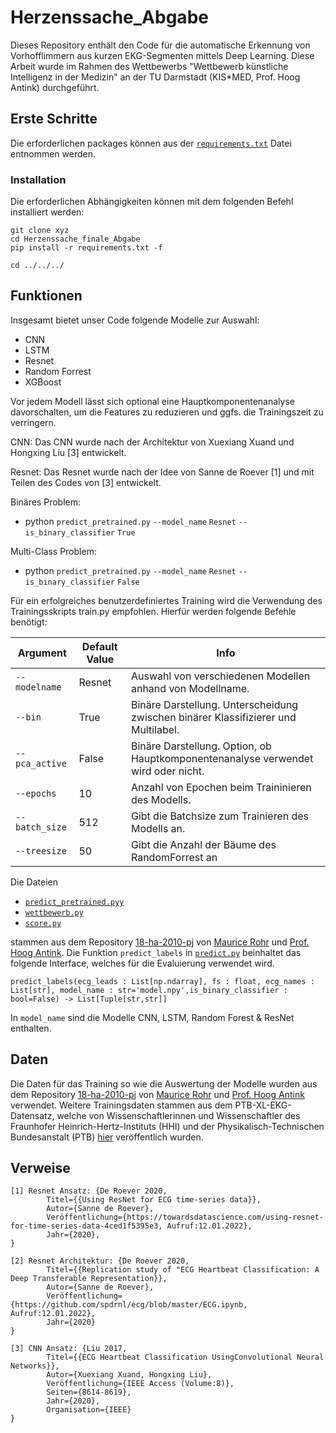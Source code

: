 # Herzenssache_Abgabe
Dieses Repository enthält den Code für die automatische Erkennung von Vorhofflimmern aus kurzen EKG-Segmenten mittels Deep Learning. Diese Arbeit wurde im Rahmen des Wettbewerbs "Wettbewerb künstliche Intelligenz in der Medizin" an der TU Darmstadt (KIS*MED, Prof. Hoog Antink) durchgeführt.

## Erste Schritte
Die erforderlichen packages können aus der [`requirements.txt`](https://github.com/Orbitery/Herzenssache_Abgabe/blob/main/Files/requirements.txt) Datei entnommen werden.
### Installation
Die erforderlichen Abhängigkeiten können mit dem folgenden Befehl installiert werden:
```
git clone xyz
cd Herzenssache_finale_Abgabe
pip install -r requirements.txt -f 

cd ../../../
```
## Funktionen

Insgesamt bietet unser Code folgende Modelle zur Auswahl:

- CNN
- LSTM
- Resnet
- Random Forrest
- XGBoost 

Vor jedem Modell lässt sich optional eine Hauptkomponentenanalyse davorschalten, um die Features zu reduzieren und ggfs. die Trainingszeit zu verringern.  

CNN:
Das CNN wurde nach der Architektur von Xuexiang Xuand und Hongxing Liu [3] entwickelt.  

Resnet:
Das Resnet wurde nach der Idee von Sanne de Roever [1] und mit Teilen des Codes von [3] entwickelt.

Binäres Problem:
- python `predict_pretrained.py` `--model_name` `Resnet` `--is_binary_classifier` `True`

Multi-Class Problem:
- python `predict_pretrained.py` `--model_name` `Resnet` `--is_binary_classifier` `False`


Für ein erfolgreiches benutzerdefiniertes Training wird die Verwendung des Trainingsskripts train.py empfohlen. Hierfür werden folgende Befehle benötigt:

| Argument | Default  Value | Info |
| --- | --- | --- |
| `--modelname` | Resnet | Auswahl von verschiedenen Modellen anhand von Modellname. |
| `--bin` | True | Binäre Darstellung. Unterscheidung zwischen binärer Klassifizierer und Multilabel. |
| `--pca_active` | False | Binäre Darstellung. Option, ob Hauptkomponentenanalyse verwendet wird oder nicht. |
| `--epochs` | 10 | Anzahl von Epochen beim Traininieren des Modells. |
| `--batch_size` | 512 | Gibt die Batchsize zum Trainieren des Modells an. |
| `--treesize` | 50 | Gibt die Anzahl der Bäume des RandomForrest an |


Die Dateien
 - [`predict_pretrained.pyy`](https://github.com/Orbitery/Herzenssache_Abgabe/blob/main/Files/predict_pretrained.py)
 - [`wettbewerb.py`](https://github.com/Orbitery/Herzenssache_Abgabe/blob/main/Files/wettbewerb.py)
 - [`score.py`](https://github.com/Orbitery/Herzenssache_Abgabe/blob/main/Files/score.py)

stammen aus dem Repository [18-ha-2010-pj](https://github.com/KISMED-TUDa/18-ha-2010-pj) von [Maurice Rohr](https://github.com/MauriceRohr) und [Prof. Hoog Antink](https://github.com/hogius). Die Funktion `predict_labels` in [`predict.py`](https://github.com/Orbitery/Herzenssache_Abgabe/blob/main/Files/predict.py) beinhaltet das folgende Interface, welches für die Evaluierung verwendet wird.

`predict_labels(ecg_leads : List[np.ndarray], fs : float, ecg_names : List[str], model_name : str='model.npy',is_binary_classifier : bool=False) -> List[Tuple[str,str]]`

In `model_name` sind die Modelle CNN, LSTM, Random Forest & ResNet enthalten. 

## Daten

Die Daten für das Training so wie die Auswertung der Modelle wurden aus dem Repository [18-ha-2010-pj](https://github.com/KISMED-TUDa/18-ha-2010-pj) von 
[Maurice Rohr](https://github.com/MauriceRohr) und [Prof. Hoog Antink](https://github.com/hogius) verwendet. Weitere Trainingsdaten stammen aus dem PTB-XL-EKG-Datensatz, welche von Wissenschaftlerinnen und Wissenschaftler des Fraunhofer Heinrich-Hertz-Instituts (HHI) und der Physikalisch-Technischen Bundesanstalt (PTB) [hier](https://www.physionet.org/content/ptb-xl/1.0.1/) veröffentlich wurden.

## Verweise

```
[1] Resnet Ansatz: {De Roever 2020,
        Titel={{Using ResNet for ECG time-series data}},
        Autor={Sanne de Roever},
        Veröffentlichung={https://towardsdatascience.com/using-resnet-for-time-series-data-4ced1f5395e3, Aufruf:12.01.2022},
        Jahr={2020},
}
```

```
[2] Resnet Architektur: {De Roever 2020,
        Titel={{Replication study of "ECG Heartbeat Classification: A Deep Transferable Representation}},
        Autor={Sanne de Roever},
        Veröffentlichung={https://github.com/spdrnl/ecg/blob/master/ECG.ipynb, Aufruf:12.01.2022},
        Jahr={2020}
}
```

```
[3] CNN Ansatz: {Liu 2017,
        Titel={{ECG Heartbeat Classification UsingConvolutional Neural Networks}},
        Autor={Xuexiang Xuand, Hongxing Liu},
        Veröffentlichung={IEEE Access (Volume:8)},
        Seiten={8614-8619},
        Jahr={2020},
        Organisation={IEEE}
}
```

